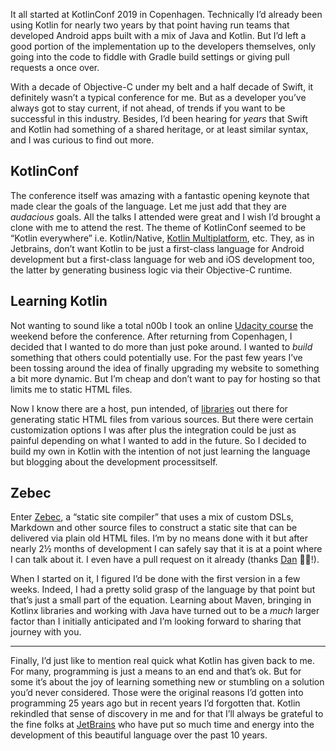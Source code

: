 [//]: # (zauthor: Sean Soper)
[//]: # (ztitle: Start of a Journey)
[//]: # (zsubtitle: Rediscovering what made me fall in love with programming originally)
[//]: # (zimage: https://unsplash.com/photos/8dXad1em74g)
[//]: # (ztags: programming, kotlin)

It all started at KotlinConf 2019 in Copenhagen. Technically I’d already been using Kotlin for nearly two years by that point having run teams that developed Android apps built with a mix of Java and Kotlin. But I’d left a good portion of the implementation up to the developers themselves, only going into the code to fiddle with Gradle build settings or giving pull requests a once over.

With a decade of Objective-C under my belt and a half decade of Swift, it definitely wasn’t a typical conference for me. But as a developer you’ve always got to stay current, if not ahead, of trends if you want to be successful in this industry. Besides, I’d been hearing for _years_ that Swift and Kotlin had something of a shared heritage, or at least similar syntax, and I was curious to find out more.

## KotlinConf

The conference itself was amazing with a fantastic opening keynote that made clear the goals of the language. Let me just add that they are _audacious_ goals. All the talks I attended were great and I wish I’d brought a clone with me to attend the rest. The theme of KotlinConf seemed to be “Kotlin everywhere” i.e. Kotlin/Native, [Kotlin Multiplatform](https://kotlinlang.org/docs/reference/building-mpp-with-gradle.html), etc. They, as in Jetbrains, don’t want Kotlin to be just a first-class language for Android development but a first-class language for web and iOS development too, the latter by generating business logic via their Objective-C runtime.

## Learning Kotlin

Not wanting to sound like a total n00b I took an online [Udacity course](https://www.udacity.com/course/kotlin-bootcamp-for-programmers--ud9011) the weekend before the conference. After returning from Copenhagen, I decided that I wanted to do more than just poke around. I wanted to _build_ something that others could potentially use. For the past few years I’ve been tossing around the idea of finally upgrading my website to something a bit more dynamic. But I’m cheap and don’t want to pay for hosting so that limits me to static HTML files.

Now I know there are a host, pun intended, of [libraries](https://github.com/11ty/eleventy) out there for generating static HTML files from various sources. But there were certain customization options I was after plus the integration could be just as painful depending on what I wanted to add in the future. So I decided to build my own in Kotlin with the intention of not just learning the language but blogging about the development processitself.

## Zebec

Enter [Zebec](https://github.com/ssoper/Zebec), a “static site compiler” that uses a mix of custom DSLs, Markdown and other source files to construct a static site that can be delivered via plain old HTML files. I’m by no means done with it but after nearly 2½ months of development I can safely say that it is at a point where I can talk about it. I even have a pull request on it already (thanks [Dan](https://github.com/dan-0) 🙋🏻!).

When I started on it, I figured I’d be done with the first version in a few weeks. Indeed, I had a pretty solid grasp of the language by that point but that’s just a small part of the equation. Learning about Maven, bringing in Kotlinx libraries and working with Java have turned out to be a _much_ larger factor than I initially anticipated and I’m looking forward to sharing that journey with you.

---

Finally, I’d just like to mention real quick what Kotlin has given back to me. For many, programming is just a means to an end and that’s ok. But for some it’s about the joy of learning something new or stumbling on a solution you’d never considered. Those were the original reasons I’d gotten into programming 25 years ago but in recent years I’d forgotten that. Kotlin rekindled that sense of discovery in me and for that I’ll always be grateful to the fine folks at [JetBrains](https://www.jetbrains.com/) who have put so much time and energy into the development of this beautiful language over the past 10 years.

